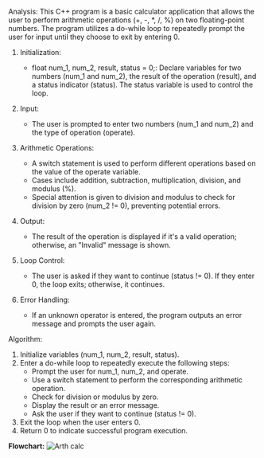 Analysis:
This C++ program is a basic calculator application that allows the user to perform arithmetic operations (+, -, *, /, %) on two floating-point numbers. The program utilizes a do-while loop to repeatedly prompt the user for input until they choose to exit by entering 0.

1. Initialization:
   - float num_1, num_2, result, status = 0;: Declare variables for two numbers (num_1 and num_2), the result of the operation (result), and a status indicator (status). The status variable is used to control the loop.

2. Input:
   - The user is prompted to enter two numbers (num_1 and num_2) and the type of operation (operate).

3. Arithmetic Operations:
   - A switch statement is used to perform different operations based on the value of the operate variable.
   - Cases include addition, subtraction, multiplication, division, and modulus (%).
   - Special attention is given to division and modulus to check for division by zero (num_2 != 0), preventing potential errors.

4. Output:
   - The result of the operation is displayed if it's a valid operation; otherwise, an "Invalid" message is shown.

5. Loop Control:
   - The user is asked if they want to continue (status != 0). If they enter 0, the loop exits; otherwise, it continues.

6. Error Handling:
   - If an unknown operator is entered, the program outputs an error message and prompts the user again.

Algorithm:

1. Initialize variables (num_1, num_2, result, status).
2. Enter a do-while loop to repeatedly execute the following steps:
   - Prompt the user for num_1, num_2, and operate.
   - Use a switch statement to perform the corresponding arithmetic operation.
   - Check for division or modulus by zero.
   - Display the result or an error message.
   - Ask the user if they want to continue (status != 0).
3. Exit the loop when the user enters 0.
4. Return 0 to indicate successful program execution.

**Flowchart:**
![Arth calc](https://github.com/SWEG-2015EC-Batch/Mr-Robot/assets/149063873/ac5b9174-22bd-4e19-ae6d-2fc1bd086aab)

